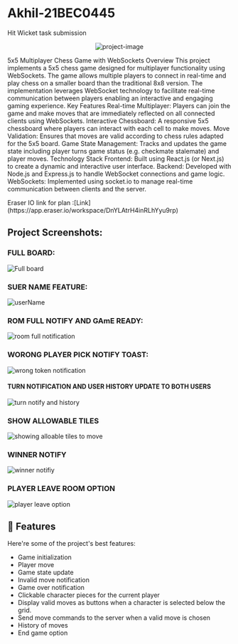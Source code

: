 # Akhil-21BEC0445
Hit Wicket task submission
<p align="center"><img src="https://socialify.git.ci/Akhil-donthula-8977/Akhil_21BEC0445/image?language=1&amp;owner=1&amp;name=1&amp;stargazers=1&amp;theme=Light" alt="project-image"></p>

<p id="description">5x5 Multiplayer Chess Game with WebSockets Overview This project implements a 5x5 chess game designed for multiplayer functionality using WebSockets. The game allows multiple players to connect in real-time and play chess on a smaller board than the traditional 8x8 version. The implementation leverages WebSocket technology to facilitate real-time communication between players enabling an interactive and engaging gaming experience. Key Features Real-time Multiplayer: Players can join the game and make moves that are immediately reflected on all connected clients using WebSockets. Interactive Chessboard: A responsive 5x5 chessboard where players can interact with each cell to make moves. Move Validation: Ensures that moves are valid according to chess rules adapted for the 5x5 board. Game State Management: Tracks and updates the game state including player turns game status (e.g. checkmate stalemate) and player moves. Technology Stack Frontend: Built using React.js (or Next.js) to create a dynamic and interactive user interface. Backend: Developed with Node.js and Express.js to handle WebSocket connections and game logic. WebSockets: Implemented using socket.io to manage real-time communication between clients and the server.</p>
Eraser IO link for plan :[Link](https://app.eraser.io/workspace/DnYLAtrH4inRLhYyu9rp)
<h2>Project Screenshots:</h2>

<h3> FULL BOARD:</h3>

![Full board](https://github.com/user-attachments/assets/56b0a84a-5deb-416e-954c-8759c2a0210e)

<h3> SUER NAME FEATURE:  </H3>

![userName](https://github.com/user-attachments/assets/687de7f1-3d01-45c5-ab3f-a39be44ea01c)

<h3> ROM FULL NOTIFY AND GAmE READY: </h3>

![room full notification](https://github.com/user-attachments/assets/f05bef4b-12d2-4b91-bf86-4e998acf13af)

<h3> WORONG PLAYER PICK NOTIFY TOAST:  </h3>

![wrong token notification](https://github.com/user-attachments/assets/52f10197-bf99-4dd7-9f3f-8576fb5c1f49)

<h4>TURN NOTIFICATION AND USER HISTORY UPDATE TO BOTH USERS</h4>

![turn notify and history](https://github.com/user-attachments/assets/280c3e44-859f-4547-9e34-a6e644642bc4)

<h3> SHOW ALLOWABLE TILES </h3>

![showing alloable tiles to move](https://github.com/user-attachments/assets/64f2455e-71de-4e8c-82c1-20ddfd54a27a)

<h3> WINNER NOTIFY </h3>

![winner notifiy](https://github.com/user-attachments/assets/2699031f-8af2-45cd-8392-9f3d0db6eac5)

<h3>PLAYER LEAVE ROOM OPTION</h3>

![player leave option](https://github.com/user-attachments/assets/db76d001-895b-4be2-a802-356923a0b3f0)


<h2>🧐 Features</h2>

Here're some of the project's best features:
* Game initialization
* Player move
* Game state update
* Invalid move notification
* Game over notification
* Clickable character pieces for the current player
* Display valid moves as buttons when a character is selected below the grid.
* Send move commands to the server when a valid move is chosen
* History of moves
* End game option

